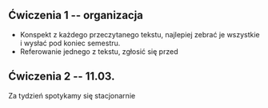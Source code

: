 ## Ćwiczenia 1 -- organizacja

- Konspekt z każdego przeczytanego tekstu, najlepiej zebrać je wszystkie 
i wysłać pod koniec semestru.
- Referowanie jednego z tekstu, zgłosić się przed

## Ćwiczenia 2 -- 11.03.

Za tydzień spotykamy się stacjonarnie

